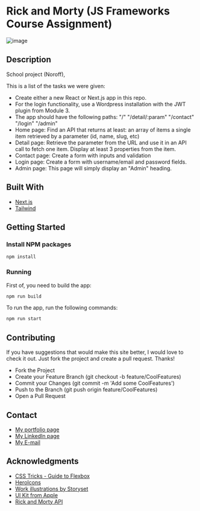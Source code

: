 # Rick and Morty (JS Frameworks Course Assignment)

![image](https://github.com/MariusHesby/mariushesby.github.io/blob/main/public/assets/images/project-js-frameworks.png)

## Description

School project (Noroff), 

This is a list of the tasks we were given:

- Create either a new React or Next.js app in this repo.
- For the login functionality, use a Wordpress installation with the JWT plugin from Module 3.
- The app should have the following paths:
    "/"
    "/detail/:param"
    "/contact"
    "/login"
    "/admin"
- Home page: Find an API that returns at least:
    an array of items
    a single item retrieved by a parameter (id, name, slug, etc)
- Detail page:
    Retrieve the parameter from the URL and use it in an API call to fetch one item.
    Display at least 3 properties from the item.
- Contact page:
    Create a form with inputs and validation
- Login page:
    Create a form with username/email and password fields.
- Admin page:
    This page will simply display an "Admin" heading.

## Built With

- [Next.js](https://nextjs.org/)
- [Tailwind](https://tailwindcss.com/)

## Getting Started

### Install NPM packages

```
npm install
```

### Running

First of, you need to build the app:

```bash
npm run build
```

To run the app, run the following commands:

```bash
npm run start
```

## Contributing

If you have suggestions that would make this site better, I would love to check it out. Just fork the project and create a pull request. Thanks!

- Fork the Project
- Create your Feature Branch (git checkout -b feature/CoolFeatures)
- Commit your Changes (git commit -m 'Add some CoolFeatures')
- Push to the Branch (git push origin feature/CoolFeatures)
- Open a Pull Request

## Contact

- [My portfolio page](https://portfolio-mariushesby.vercel.app/)
- [My LinkedIn page](https://www.linkedin.com/in/marius-hesby/)
- [My E-mail](mailto:marius.r.hesby@gmail.com)

## Acknowledgments

- [CSS Tricks - Guide to Flexbox](https://css-tricks.com/snippets/css/a-guide-to-flexbox/)
- [HeroIcons](https://heroicons.com/)
- [Work illustrations by Storyset](https://storyset.com/work")
- [UI Kit from Apple](https://developer.apple.com/design/resources/)
- [Rick and Morty API](https://rickandmortyapi.com/graphql/)